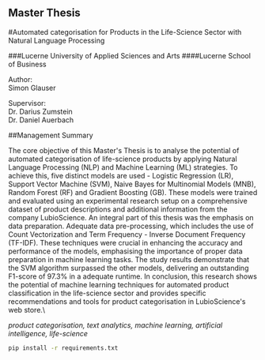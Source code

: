 ## Master Thesis

#Automated categorisation for Products in the Life-Science Sector with Natural Language Processing

###Lucerne University of Applied Sciences and Arts
####Lucerne School of Business

Author:\
Simon Glauser

Supervisor:\
Dr. Darius Zumstein\
Dr. Daniel Auerbach

##Management Summary

The core objective of this Master's Thesis is to analyse the potential of automated categorisation of life-science products by applying Natural Language Processing (NLP) and Machine Learning (ML) strategies. To achieve this, five distinct models are used - Logistic Regression (LR), Support Vector Machine (SVM), Naive Bayes for Multinomial Models (MNB), Random Forest (RF) and Gradient Boosting (GB). These models were trained and evaluated using an experimental research setup on a comprehensive dataset of product descriptions and additional information from the company LubioScience. An integral part of this thesis was the emphasis on data preparation. Adequate data pre-processing, which includes the use of Count Vectorization and Term Frequency - Inverse Document Frequency (TF-IDF). These techniques were crucial in enhancing the accuracy and performance of the models, emphasising the importance of proper data preparation in machine learning tasks. The study results demonstrate that the SVM algorithm surpassed the other models, delivering an outstanding F1-score of 97.3\% in a adequate runtime. In conclusion, this research shows the potential of machine learning techniques for automated product classification in the life-science sector and provides specific recommendations and tools for product categorisation in LubioScience's web store.\

*product categorisation, text analytics, machine learning, artificial intelligence, life-science*



```bash
pip install -r requirements.txt
```
